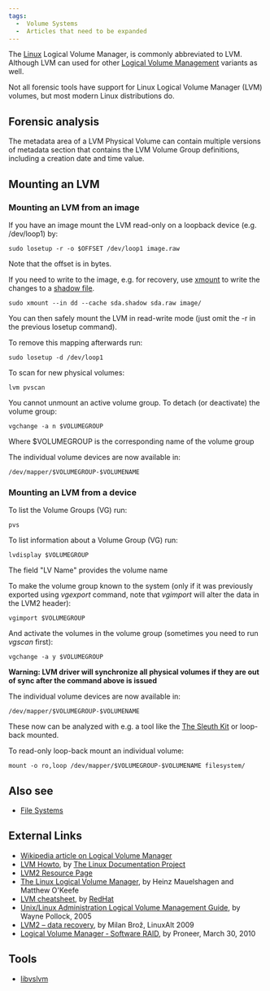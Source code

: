 ```yaml
---
tags:
  -  Volume Systems
  -  Articles that need to be expanded
---
```

The [Linux](linux.md) Logical Volume Manager, is commonly
abbreviated to LVM. Although LVM can used for other [Logical Volume
Management](http://en.wikipedia.org/wiki/Logical_Volume_Management)
variants as well.

Not all forensic tools have support for Linux Logical Volume Manager
(LVM) volumes, but most modern Linux distributions do.

## Forensic analysis

The metadata area of a LVM Physical Volume can contain multiple versions
of metadata section that contains the LVM Volume Group definitions,
including a creation date and time value.

## Mounting an LVM

### Mounting an LVM from an image

If you have an image mount the LVM read-only on a loopback device (e.g.
/dev/loop1) by:

    sudo losetup -r -o $OFFSET /dev/loop1 image.raw

Note that the offset is in bytes.

If you need to write to the image, e.g. for recovery, use
[xmount](xmount.md) to write the changes to a [shadow
file](shadow_file.md).

    sudo xmount --in dd --cache sda.shadow sda.raw image/

You can then safely mount the LVM in read-write mode (just omit the -r
in the previous losetup command).

To remove this mapping afterwards run:

    sudo losetup -d /dev/loop1

To scan for new physical volumes:

    lvm pvscan

You cannot unmount an active volume group. To detach (or deactivate) the
volume group:

    vgchange -a n $VOLUMEGROUP

Where \$VOLUMEGROUP is the corresponding name of the volume group

The individual volume devices are now available in:

    /dev/mapper/$VOLUMEGROUP-$VOLUMENAME

### Mounting an LVM from a device

To list the Volume Groups (VG) run:

    pvs

To list information about a Volume Group (VG) run:

    lvdisplay $VOLUMEGROUP

The field "LV Name" provides the volume name

To make the volume group known to the system (only if it was previously
exported using *vgexport* command, note that *vgimport* will alter the
data in the LVM2 header):

    vgimport $VOLUMEGROUP

And activate the volumes in the volume group (sometimes you need to run
*vgscan* first):

    vgchange -a y $VOLUMEGROUP

**Warning: LVM driver will synchronize all physical volumes if they are
out of sync after the command above is issued**

The individual volume devices are now available in:

    /dev/mapper/$VOLUMEGROUP-$VOLUMENAME

These now can be analyzed with e.g. a tool like the
[The Sleuth Kit](the_sleuth_kit.md) or loop-back mounted.

To read-only loop-back mount an individual volume:

    mount -o ro,loop /dev/mapper/$VOLUMEGROUP-$VOLUMENAME filesystem/

## Also see

- [File Systems](file_systems.md)

## External Links

- [Wikipedia article on Logical Volume
  Manager](http://en.wikipedia.org/wiki/Logical_Volume_Manager_%28Linux%29)
- [LVM Howto](http://www.tldp.org/HOWTO/LVM-HOWTO/), by [The Linux
  Documentation Project](http://www.tldp.org/)
- [LVM2 Resource Page](http://www.sourceware.org/lvm2/)
- [The Linux Logical Volume
  Manager](http://www.redhat.com/magazine/009jul05/features/lvm2/), by
  Heinz Mauelshagen and Matthew O'Keefe
- [LVM
  cheatsheet](http://www.datadisk.co.uk/html_docs/redhat/rh_lvm.htm), by
  [RedHat](redhat.md)
- [Unix/Linux Administration Logical Volume Management
  Guide](http://content.hccfl.edu/pollock/aunix1/lvm.htm), by Wayne
  Pollock, 2005
- [LVM2 – data
  recovery](http://lvb.sti.fce.vutbr.cz/public/LinuxAlt_2009/2009_11_08_LA_04_LVM/2009_11_08_LA_04_LVM.pdf),
  by Milan Brož, LinuxAlt 2009
- [Logical Volume Manager ‐ Software
  RAID](http://forensic-proof.com/wp-content/uploads/2010/03/FP_Logical_Volume_Manager.pdf),
  by Proneer, March 30, 2010

## Tools

- [libvslvm](libvslvm.md)
